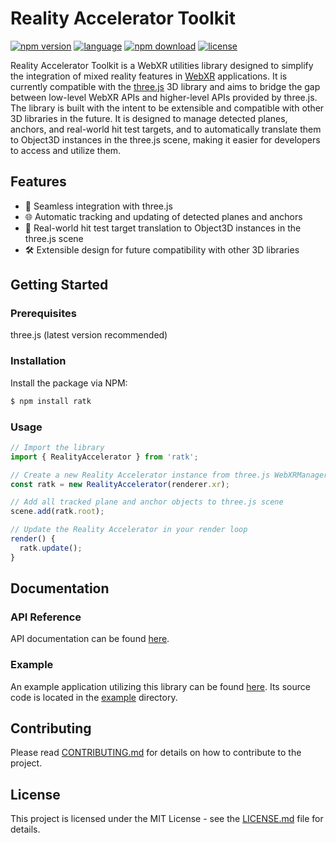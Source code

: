 # Reality Accelerator Toolkit

[![npm version](https://badge.fury.io/js/ratk.svg)](https://badge.fury.io/js/ratk)
[![language](https://badgen.net/badge/icon/typescript?icon=typescript&label)](https://www.typescriptlang.org/)
[![npm download](https://badgen.net/npm/dw/ratk)](https://www.npmjs.com/package/ratk)
[![license](https://badgen.net/github/license/meta-quest/reality-accelerator-toolkit)](/LICENSE.md)

Reality Accelerator Toolkit is a WebXR utilities library designed to simplify the integration of mixed reality features in [WebXR](https://immersiveweb.dev/) applications. It is currently compatible with the [three.js](https://threejs.org/) 3D library and aims to bridge the gap between low-level WebXR APIs and higher-level APIs provided by three.js. The library is built with the intent to be extensible and compatible with other 3D libraries in the future. It is designed to manage detected planes, anchors, and real-world hit test targets, and to automatically translate them to Object3D instances in the three.js scene, making it easier for developers to access and utilize them.

## Features

- 🚀 Seamless integration with three.js
- 🌐 Automatic tracking and updating of detected planes and anchors
- 🎯 Real-world hit test target translation to Object3D instances in the three.js scene
- 🛠️ Extensible design for future compatibility with other 3D libraries

## Getting Started

### Prerequisites

three.js (latest version recommended)

### Installation

Install the package via NPM:

```bash
$ npm install ratk
```

### Usage

```js
// Import the library
import { RealityAccelerator } from 'ratk';

// Create a new Reality Accelerator instance from three.js WebXRManager
const ratk = new RealityAccelerator(renderer.xr);

// Add all tracked plane and anchor objects to three.js scene
scene.add(ratk.root);

// Update the Reality Accelerator in your render loop
render() {
  ratk.update();
}
```

## Documentation

### API Reference

API documentation can be found [here](https://meta-quest.github.io/reality-accelerator-toolkit).

### Example

An example application utilizing this library can be found [here](https://meta-quest.github.io/reality-accelerator-toolkit/example). Its source code is located in the [example](./example/) directory.

## Contributing

Please read [CONTRIBUTING.md](./CONTRIBUTING.md) for details on how to contribute to the project.

## License

This project is licensed under the MIT License - see the [LICENSE.md](./LICENSE.md) file for details.
